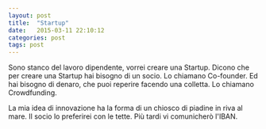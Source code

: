 ```yaml
---
layout: post
title:  "Startup"
date:   2015-03-11 22:10:12
categories: post
tags: post
---
```

Sono stanco del lavoro dipendente, vorrei creare una Startup. Dicono che per creare una Startup hai bisogno di un socio. Lo chiamano Co-founder. Ed hai bisogno di denaro, che puoi reperire facendo una colletta. Lo chiamano Crowdfunding.

La mia idea di innovazione ha la forma di un chiosco di piadine in riva al mare. Il socio lo preferirei con le tette. Più tardi vi comunicherò l'IBAN.
